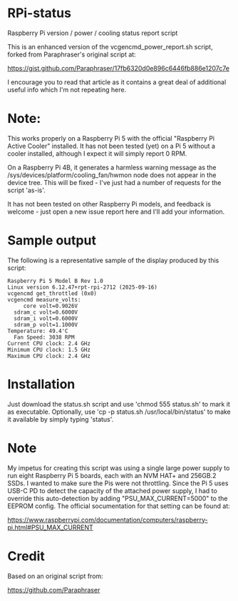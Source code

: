 # RPi-status
Raspberry Pi version / power / cooling status report script

This is an enhanced version of the vcgencmd_power_report.sh script, forked from Paraphraser's original script at:

https://gist.github.com/Paraphraser/17fb6320d0e896c6446fb886e1207c7e

I encourage you to read that article as it contains a great deal of additional useful info which I'm not repeating here.

# Note:
This works properly on a Raspberry Pi 5 with the official "Raspberry Pi Active Cooler" installed. It has not been tested (yet) on a Pi 5 without a cooler installed, although I expect it will simply report 0 RPM.

On a Raspberry Pi 4B, it generates a harmless warning message as the /sys/devices/platform/cooling_fan/hwmon node does not appear in the device tree. This will be fixed - I've just had a number of requests for the script 'as-is'.

It has not been tested on other Raspberry Pi models, and feedback is welcome - just open a new issue report here and I'll add your information.

# Sample output
The following is a representative sample of the display produced by this script:
```
Raspberry Pi 5 Model B Rev 1.0
Linux version 6.12.47+rpt-rpi-2712 (2025-09-16)
vcgencmd get_throttled (0x0)
vcgencmd measure_volts:
     core volt=0.9026V
  sdram_c volt=0.6000V
  sdram_i volt=0.6000V
  sdram_p volt=1.1000V
Temperature: 49.4'C
  Fan Speed: 3038 RPM
Current CPU clock: 2.4 GHz
Minimum CPU clock: 1.5 GHz
Maximum CPU clock: 2.4 GHz
```
# Installation
Just download the status.sh script and use 'chmod 555 status.sh' to mark it as executable. Optionally, use 'cp -p status.sh /usr/local/bin/status' to make it available by simply typing 'status'.

# Note
My impetus for creating this script was using a single large power supply to run eight Raspberry Pi 5 boards, each with an NVM HAT+ and 256GB.2 SSDs. I wanted to make sure the Pis were not throttling. Since the Pi 5 uses USB-C PD to detect the capacity of the attached power supply, I had to override this auto-detection by adding "PSU_MAX_CURRENT=5000" to the EEPROM config. The official socumentation for that setting can be found at:

https://www.raspberrypi.com/documentation/computers/raspberry-pi.html#PSU_MAX_CURRENT

# Credit
Based on an original script from: 

https://github.com/Paraphraser
